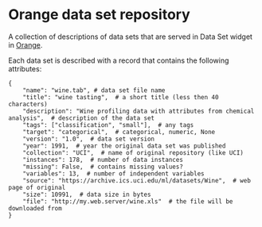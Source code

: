 # Orange data set repository

A collection of descriptions of data sets that are served in Data Set widget in [Orange](http://orange.biolab.si).

Each data set is described with a record that contains the following attributes:

    {
        "name": "wine.tab", # data set file name
        "title": "wine tasting",  # a short title (less then 40 characters)
        "description": "Wine profiling data with attributes from chemical analysis",  # description of the data set
        "tags": ["classification", "small"],  # any tags
        "target": "categorical",  # categorical, numeric, None
        "version": "1.0",  # data set version
        "year": 1991,  # year the original data set was published
        "collection": "UCI",  # name of original repository (like UCI)
        "instances": 178,  # number of data instances
        "missing": False,  # contains missing values?
        "variables": 13,  # number of independent variables
        "source": "https://archive.ics.uci.edu/ml/datasets/Wine",  # web page of original
        "size": 10991,  # data size in bytes
        "file": "http://my.web.server/wine.xls"  # the file will be downloaded from
    }
